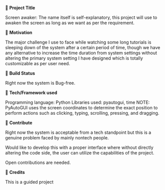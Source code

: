 🔰 **Project Title**

Screen awaker: The name itself is self-explanatory, this project will use to awaken the screen as long as we want as per the requirement.

🔰 **Motivation**

The major challenge I use to face while watching some long tutorials is sleeping down of the system after a certain period of time, though we have any alternative to increase the time duration from system settings without altering the primary system setting I have designed which is totally customizable as per user need.

🔰 **Build Status**

Right now the system is Bug-free.

🔰 **Tech/Framework used**

Programming language: Python
Libraries used: pyautogui, time
NOTE: PyAutoGUI uses the screen coordinates to determine the exact position to perform actions such as clicking, typing, scrolling, pressing, and dragging.

🔰 **Contribute**

Right now the system is acceptable from a tech standpoint but this is a genuine problem faced by mainly nontech people.

Would like to develop this with a proper interface where without directly altering the code side, the user can utilize the capabilities of the project.

Open contributions are needed.

🔰 **Credits**

This is a guided project
